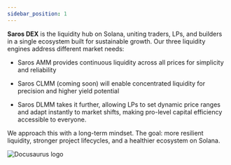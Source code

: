 ```yaml
---
sidebar_position: 1
---
```


**Saros DEX** is the liquidity hub on Solana, uniting traders, LPs, and builders in a single ecosystem built for sustainable growth. Our three liquidity engines address different market needs:

- Saros AMM provides continuous liquidity across all prices for simplicity and reliability

- Saros CLMM (coming soon) will enable concentrated liquidity for precision and higher yield potential

- Saros DLMM takes it further, allowing LPs to set dynamic price ranges and adapt instantly to market shifts, making pro-level capital efficiency accessible to everyone.

We approach this with a long-term mindset. The goal: more resilient liquidity, stronger project lifecycles, and a healthier ecosystem on Solana.

![Docusaurus logo](/saros/banner4.png)
